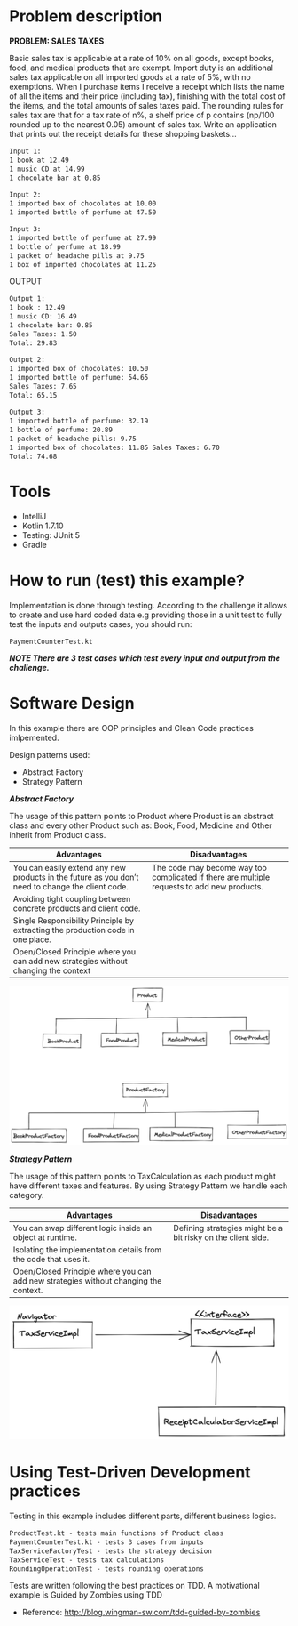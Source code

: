 # Problem description
**PROBLEM: SALES TAXES**

Basic sales tax is applicable at a rate of 10% on all goods, except books, food, and medical products that are exempt. Import duty is an additional sales tax applicable on all imported goods at a rate of 5%, with no exemptions.
When I purchase items I receive a receipt which lists the name of all the items and their price (including tax), finishing with the total cost of the items, and the total amounts of sales taxes paid. The rounding rules for sales tax are that for a tax rate of n%, a shelf price of p contains (np/100 rounded up to the nearest 0.05) amount of sales tax.
Write an application that prints out the receipt details for these shopping baskets...
```
Input 1:
1 book at 12.49
1 music CD at 14.99
1 chocolate bar at 0.85
```
```
Input 2:
1 imported box of chocolates at 10.00 
1 imported bottle of perfume at 47.50
```
```
Input 3:
1 imported bottle of perfume at 27.99 
1 bottle of perfume at 18.99
1 packet of headache pills at 9.75
1 box of imported chocolates at 11.25
```

OUTPUT
```
Output 1:
1 book : 12.49
1 music CD: 16.49
1 chocolate bar: 0.85 
Sales Taxes: 1.50 
Total: 29.83
```

```
Output 2:
1 imported box of chocolates: 10.50 
1 imported bottle of perfume: 54.65 
Sales Taxes: 7.65
Total: 65.15
```
```
Output 3:
1 imported bottle of perfume: 32.19 
1 bottle of perfume: 20.89
1 packet of headache pills: 9.75
1 imported box of chocolates: 11.85 Sales Taxes: 6.70
Total: 74.68
```

# Tools
* IntelliJ
* Kotlin 1.7.10
* Testing: JUnit 5
* Gradle

# How to run (test) this example?
Implementation is done through testing. According to the challenge it allows to create and use hard coded data e.g
providing those in a unit test to fully test the inputs and outputs cases, you should run:
```
PaymentCounterTest.kt
```

***NOTE There are 3 test cases which test every input and output from the challenge.***

# Software Design

In this example there are OOP principles and Clean Code practices imlpemented.

Design patterns used:
* Abstract Factory
* Strategy Pattern

***Abstract Factory***

The usage of this pattern points to Product where Product is an abstract class and every other Product such as: Book, Food, Medicine and Other inherit from Product class.

| Advantages                                                                                        | Disadvantages                                                                               |
|---------------------------------------------------------------------------------------------------|---------------------------------------------------------------------------------------------|
| You can easily extend any new products in the future as you don’t need to change the client code. | The code may become way too complicated if there are multiple requests to add new products. |
| Avoiding tight coupling between concrete products and client code.                                |                                                                                             |
| Single Responsibility Principle by extracting the production code in one place.                   |                                                                                             |
| Open/Closed Principle where you can add new strategies without changing the context               |                                                                                             |


![My Image](./AbstractFactoryPreview.png)


***Strategy Pattern***

The usage of this pattern points to TaxCalculation as each product might have different taxes and features. By using Strategy Pattern we handle each category.

| Advantages                                                                           | Disadvantages                                                |
|--------------------------------------------------------------------------------------|--------------------------------------------------------------|
| You can swap different logic inside an object at runtime.                            | Defining strategies might be a bit risky on the client side. |
| Isolating the implementation details from the code that uses it.                     |                                                              |
| Open/Closed Principle where you can add new strategies without changing the context. |                                                              |


![My Image](./StrategyPatternPreview.png)

# Using Test-Driven Development practices

Testing in this example includes different parts, different business logics.
```
ProductTest.kt - tests main functions of Product class
PaymentCounterTest.kt - tests 3 cases from inputs
TaxServiceFactoryTest - tests the strategy decision
TaxServiceTest - tests tax calculations
RoundingOperationTest - tests rounding operations
```
Tests are written following the best practices on TDD. A motivational example is Guided by Zombies using TDD
* Reference:
http://blog.wingman-sw.com/tdd-guided-by-zombies



